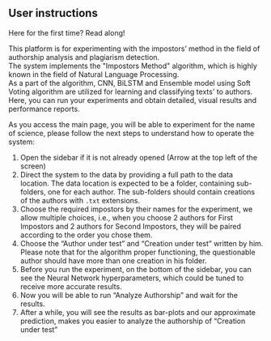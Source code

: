 ## User instructions

Here for the first time? Read along!

This platform is for experimenting with the impostors’ method in the field of authorship analysis and plagiarism
detection.<br>
The system implements the "Impostors Method" algorithm, which is highly known in the field of Natural Language
Processing.<br>
As a part of the algorithm, CNN, BiLSTM and Ensemble model using Soft Voting algorithm are utilized for learning and
classifying texts' to authors.<br>
Here, you can run your experiments and obtain detailed, visual results and performance reports.<br>

As you access the main page, you will be able to experiment for the name of science, please follow the next steps to
understand how to operate the system:

1. Open the sidebar if it is not already opened (Arrow at the top left of the screen)
2. Direct the system to the data by providing a full path to the data location. The data location is expected to be a
   folder, containing sub-folders, one for each author. The sub-folders should contain creations of the authors with
   `.txt` extensions.
3. Choose the required impostors by their names for the experiment, we allow multiple choices, i.e., when you choose 2
   authors for First Impostors and 2 authors for Second Impostors, they will be paired according to the order you chose
   them.
4. Choose the “Author under test” and “Creation under test” written by him. Please note that for the algorithm proper
   functioning, the questionable author should have more than one creation in his folder.
5. Before you run the experiment, on the bottom of the sidebar, you can see the Neural Network hyperparameters, which
   could be tuned to receive more accurate results.
6. Now you will be able to run “Analyze Authorship” and wait for the results.
7. After a while, you will see the results as bar-plots and our approximate prediction, makes you easier to analyze the
   authorship of “Creation under test”
